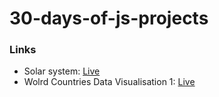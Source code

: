 # 30-days-of-js-projects

### Links

- Solar system: [Live](https://tucznik2.github.io/30-days-of-js-projects/solar-system)
- Wolrd Countries Data Visualisation 1: [Live](https://tucznik2.github.io/30-days-of-js-projects/world-countries-data-visualization-1)
